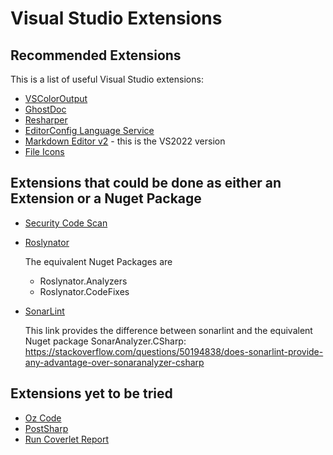 # Visual Studio Extensions

## Recommended Extensions

This is a list of useful Visual Studio extensions:

 - [VSColorOutput](https://github.com/mike-ward/VSColorOutput)
 - [GhostDoc](https://submain.com/products/ghostdoc.aspx)
 - [Resharper](https://www.jetbrains.com/resharper/)
 - [EditorConfig Language Service](https://marketplace.visualstudio.com/items?itemName=MadsKristensen.EditorConfig)
 - [Markdown Editor v2](https://marketplace.visualstudio.com/items?itemName=MadsKristensen.MarkdownEditor2) - this is the VS2022 version
 - [File Icons](https://github.com/madskristensen/FileIcons)

## Extensions that could be done as either an Extension or a Nuget Package

 - [Security Code Scan](https://security-code-scan.github.io/)
 - [Roslynator](https://github.com/JosefPihrt/Roslynator)
 
   The equivalent Nuget Packages are
    - Roslynator.Analyzers
    - Roslynator.CodeFixes
 
 - [SonarLint](https://www.sonarlint.org/)

   This link provides the difference between sonarlint and the equivalent Nuget package SonarAnalyzer.CSharp: https://stackoverflow.com/questions/50194838/does-sonarlint-provide-any-advantage-over-sonaranalyzer-csharp

## Extensions yet to be tried

 - [Oz Code](https://oz-code.com/)
 - [PostSharp](https://www.postsharp.net)
 - [Run Coverlet Report](https://github.com/the-dext/RunCoverletReport)
